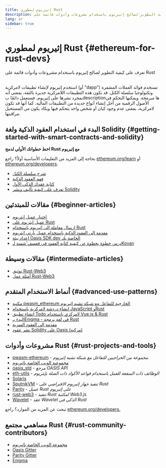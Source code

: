 ```yaml
---
title: إثيريوم لمطوري Rust
description: تعرف على كيفية التطوير لصالح إثيريوم باستخدام مشروعات وأدوات قائمة على rust
lang: ar
sidebar: true
---
```


# إثيريوم لمطوري Rust {#ethereum-for-rust-devs}

<div class="featured">تعرف على كيفية التطوير لصالح إثيريوم باستخدام مشروعات وأدوات قائمة على Rust</div><br/>

استخدم إثيريوم لإنشاء تطبيقات لامركزية (أو "dapp") تستخدم فوائد العملات المشفرة وتكنولوجيا سلسلة الكتل. قد تكون هذه التطبيقات اللامركزية جديرة بالثقة، بمعنى أنه بمجرد نشرها على إثيريوم، فستعمل دائمًا بdescriptionها مبرمجة. ويمكنها التحكم في الأصول الرقمية من أجل إنشاء أنواع جديدة من التطبيقات المالية. كما أنها قد تكون لامركزية، بمعنى عدم وجود كيان أو شخص واحد يتحكم فيها ويكاد يكون من المستحيل مراقبتها.

## البدء في استخدام العقود الذكية ولغة Solidity {#getting-started-with-smart-contracts-and-solidity}

**اخط خطواتك الأولي لدمج Rust مع إثيريوم**

بحاجة إلى المزيد من التعليمات الأساسية أولاُ؟ راجع [ethereum.org/learn](/ar/learn/) أو [ethereum.org/developers](/ar/developers/).

- [شرح سلسلة الكتل](https://kauri.io/article/d55684513211466da7f8cc03987607d5/blockchain-explained)
- [فهم العقود الذكية](https://kauri.io/article/e4f66c6079e74a4a9b532148d3158188/ethereum-101-part-5-the-smart-contract)
- [كتابة عقدك الذكي الأول](https://kauri.io/article/124b7db1d0cf4f47b414f8b13c9d66e2/remix-ide-your-first-smart-contract)
- [تعرف على كيفية تأليف ونشر Solidity](https://kauri.io/article/973c5f54c4434bb1b0160cff8c695369/understanding-smart-contract-compilation-and-deployment)

## مقالات للمبتدئين {#beginner-articles}

- [اختيار عميل إيثريوم](https://www.trufflesuite.com/docs/truffle/reference/choosing-an-ethereum-client)
- [عميل إيثريوم على Rust](https://wiki.parity.io/Setup)
- [إرسال معاملة إلى إثيريوم باستخدام Rust](https://kauri.io/#collections/A%20Hackathon%20Survival%20Guide/sending-ethereum-transactions-with-rust/)
- [مقدمة إلى العقود الذكية باستخدام عميل بارتي إيثريوم](https://wiki.parity.io/Smart-Contracts)
- [إعداد بيئة Oasis SDK dev الخاصة بك](https://docs.oasis.dev/oasis-sdk/guide/getting-started)
- [درس خطوة بخطوة عن كيفية كتابة العقود في قعسف ًشسة لـKovan](https://github.com/paritytech/pwasm-tutorial)

## مقالات وسيطة {#intermediate-articles}

- [توثيق Rust-Web3](https://tomusdrw.github.io/rust-web3/web3/index.html)
- [أمثلة عمل Rust-Web3](https://github.com/tomusdrw/rust-web3/blob/master/examples)

## أنماط الاستخدام المتقدم {#advanced-use-patterns}

- [مكتبة pwasm_ethereum الخارجية للتفاعل مع شبكة تشبه إثيريوم](https://github.com/openethereum/pwasm-ethereum)
- [إنشاء دردشة لامركزية باستخدام JavaScript وRust](https://medium.com/perlin-network/build-a-decentralized-chat-using-javascript-rust-webassembly-c775f8484b52)
- [إنشاء تطبيق Todo لامركزي باستخدام Vue.js & Rust ](https://medium.com/@jjmace01/build-a-decentralized-todo-app-using-vue-js-rust-webassembly-5381a1895beb)
- [البدء بـEnigma - في لغة برمجة Rust](https://blog.enigma.co/getting-started-with-discovery-the-rust-programming-language-4d1e0b06de15)
- [مقدمة إلى العقود السرية](https://blog.enigma.co/getting-started-with-enigma-an-intro-to-secret-contracts-cdba4fe501c2)
- [نشر عقود Solidity على Oasis (مركبة)](https://docs.oasis.dev/tutorials/deploy-solidity.html#deploy-using-truffle)

## مشروعات وأدوات Rust {#rust-projects-and-tools}

- [pwasm-ethereum](https://github.com/paritytech/pwasm-ethereum) - _مجموعة من الخراجيين للتفاعل مع شبكة تشبه إثيريوم._
- [مجموعىة الويب الخاصة بإثيريوم](https://ewasm.readthedocs.io/en/mkdocs/)
- [oasis_std](https://docs.rs/oasis-std/0.2.7/oasis_std/) - _مرجع OASIS API_
- [eth-utils](https://github.com/ethereum/eth-utils/) - _الوظائف ذات المنفعة للعمل باستخدام قواعد الأكواد ذات الصلة بإيثريوم_
- [Solaris](https://github.com/paritytech/sol-rs)
- [SputnikVM](https://github.com/sorpaas/rust-evm) - _تنفيذ جهاز إثيريوم الافتراضي على Rust_
- [Parity](https://github.com/paritytech/parity-ethereum) - _عميل Rust على إثيريوم_
- [rust-web3](https://github.com/tomusdrw/rust-web3) - _تنفيذ Rust لمكتبة Web3.js_
- [Wavelet](https://wavelet.perlin.net/docs/smart-contracts) - _عقد Wavelet الذكي في Rust_

تبحث عن المزيد من الموارد؟ راجع [ethereum.org/developers.](/ar/developers/)

## مساهمي مجتمع Rust {#rust-community-contributors}

- [مجموعة الويب الخاصة بإثيريوم](https://gitter.im/ewasm/Lobby)
- [Oasis Gitter](https://gitter.im/Oasis-official/Lobby)
- [Parity Gitter](https://gitter.im/paritytech/parity)
- [Enigma](https://discord.gg/SJK32GY)
